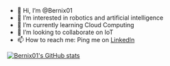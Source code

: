 - 👋 Hi, I’m @Bernix01
- 👀 I’m interested in robotics and artificial intelligence
- 🌱 I’m currently learning Cloud Computing
- 💞️ I’m looking to collaborate on IoT
- 📫 How to reach me: Ping me on [LinkedIn](https://www.linkedin.com/in/bernix01/)

<!---
Bernix01/Bernix01 is a ✨ special ✨ repository because its `README.md` (this file) appears on your GitHub profile.
You can click the Preview link to take a look at your changes.
--->

[![Bernix01's GitHub stats](https://github-readme-stats.vercel.app/api?username=bernix01)](https://github.com/anuraghazra/github-readme-stats)
